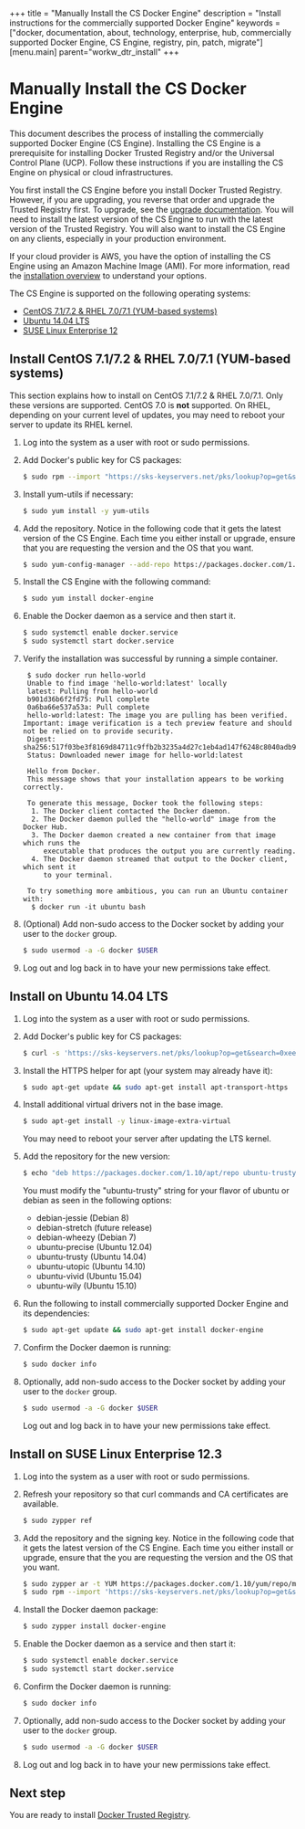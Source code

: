 +++
title = "Manually Install the CS Docker Engine"
description = "Install instructions for the commercially supported Docker Engine"
keywords = ["docker, documentation, about, technology, enterprise, hub, commercially supported Docker Engine, CS Engine, registry, pin, patch, migrate"]
[menu.main]
parent="workw_dtr_install"
+++


# Manually Install the CS Docker Engine

This document describes the process of installing the commercially supported
Docker Engine (CS Engine). Installing the CS Engine is a prerequisite for
installing Docker Trusted Registry and/or the Universal Control Plane (UCP).
Follow these instructions if you are installing the CS Engine on physical or
cloud infrastructures.


You first install the CS Engine before you install Docker Trusted Registry.
However, if you are upgrading, you reverse that order and upgrade the Trusted
Registry first. To upgrade, see the [upgrade documentation](upgrade.md).
You will need to install the latest version of the CS Engine to run with the
latest version of the Trusted Registry. You will also want to install the
CS Engine on
any clients, especially in your production environment.

If your cloud provider is AWS, you have the option of installing the CS Engine
using an Amazon Machine Image (AMI). For more information, read
the [installation overview](index.md) to understand your options.

The CS Engine is supported on the following operating systems:


* [CentOS 7.1/7.2 & RHEL 7.0/7.1 (YUM-based systems)](#install-on-centos-7-1-rhel-7-0-7-1-yum-based-systems)
* [Ubuntu 14.04 LTS](#install-on-ubuntu-14-04-lts)
* [SUSE Linux Enterprise 12](#install-on-suse-linux-enterprise-12-3)


## Install CentOS 7.1/7.2 & RHEL 7.0/7.1 (YUM-based systems)

This section explains how to install on CentOS 7.1/7.2 & RHEL 7.0/7.1. Only
these versions are supported. CentOS 7.0 is **not** supported. On RHEL,
depending on your current level of updates, you may need to reboot your server
to update its RHEL kernel.

1. Log into the system as a user with root or sudo permissions.

2. Add Docker's public key for CS packages:

    ```bash
    $ sudo rpm --import "https://sks-keyservers.net/pks/lookup?op=get&search=0xee6d536cf7dc86e2d7d56f59a178ac6c6238f52e"
    ```

3. Install yum-utils if necessary:

    ```bash
    $ sudo yum install -y yum-utils
    ```

4. Add the repository. Notice in the following code that it gets the latest
version of the CS Engine. Each time you either install or upgrade, ensure that
you are requesting the version and the OS that you want.


    ```bash
    $ sudo yum-config-manager --add-repo https://packages.docker.com/1.10/yum/repo/main/centos/7
    ```

5. Install the CS Engine with the following command:

    ```bash
    $ sudo yum install docker-engine
    ```

6. Enable the Docker daemon as a service and then start it.

    ```bash
    $ sudo systemctl enable docker.service
    $ sudo systemctl start docker.service
    ```

7. Verify the installation was successful by running a simple container.

        $ sudo docker run hello-world
        Unable to find image 'hello-world:latest' locally
        latest: Pulling from hello-world
        b901d36b6f2fd75: Pull complete
        0a6ba66e537a53a: Pull complete
        hello-world:latest: The image you are pulling has been verified. Important: image verification is a tech preview feature and should not be relied on to provide security.
        Digest: sha256:517f03be3f8169d84711c9ffb2b3235a4d27c1eb4ad147f6248c8040adb93113
        Status: Downloaded newer image for hello-world:latest

        Hello from Docker.
        This message shows that your installation appears to be working correctly.

        To generate this message, Docker took the following steps:
         1. The Docker client contacted the Docker daemon.
         2. The Docker daemon pulled the "hello-world" image from the Docker Hub.
         3. The Docker daemon created a new container from that image which runs the
            executable that produces the output you are currently reading.
         4. The Docker daemon streamed that output to the Docker client, which sent it
            to your terminal.

        To try something more ambitious, you can run an Ubuntu container with:
         $ docker run -it ubuntu bash


8. (Optional) Add non-sudo access to the Docker socket by adding your user
to the `docker` group.

    ```bash
    $ sudo usermod -a -G docker $USER
    ```

9. Log out and log back in to have your new permissions take effect.


## Install on Ubuntu 14.04 LTS

1. Log into the system as a user with root or sudo permissions.

2. Add Docker's public key for CS packages:

    ```bash
    $ curl -s 'https://sks-keyservers.net/pks/lookup?op=get&search=0xee6d536cf7dc86e2d7d56f59a178ac6c6238f52e' | sudo apt-key add --import
    ```

3. Install the HTTPS helper for apt (your system may already have it):

    ```bash
    $ sudo apt-get update && sudo apt-get install apt-transport-https
    ```

4. Install additional virtual drivers not in the base image.

    ```bash
    $ sudo apt-get install -y linux-image-extra-virtual
    ```

    You may need to reboot your server after updating the LTS kernel.

5. Add the repository for the new version:

    ```bash
    $ echo "deb https://packages.docker.com/1.10/apt/repo ubuntu-trusty main" | sudo tee /etc/apt/sources.list.d/docker.list
    ```

    You must modify the "ubuntu-trusty" string for your flavor of ubuntu or
    debian as seen in the following options:

    * debian-jessie (Debian 8)
    * debian-stretch (future release)
    * debian-wheezy (Debian 7)
    * ubuntu-precise (Ubuntu 12.04)
    * ubuntu-trusty (Ubuntu 14.04)
    * ubuntu-utopic (Ubuntu 14.10)
    * ubuntu-vivid (Ubuntu 15.04)
    * ubuntu-wily (Ubuntu 15.10)

6. Run the following to install commercially supported Docker Engine and its
dependencies:

    ```bash
    $ sudo apt-get update && sudo apt-get install docker-engine
    ```

7. Confirm the Docker daemon is running:

    ```bash
    $ sudo docker info
    ```

8. Optionally, add non-sudo access to the Docker socket by adding your
user to the `docker` group.

    ```bash
    $ sudo usermod -a -G docker $USER
    ```

    Log out and log back in to have your new permissions take effect.


## Install on SUSE Linux Enterprise 12.3

1. Log into the system as a user with root or sudo permissions.

2. Refresh your repository so that curl commands and CA certificates
are available.

    ```bash
    $ sudo zypper ref
    ```

3. Add the repository and the signing key. Notice in the following code
that it gets the latest version of the CS Engine. Each time you either
install or upgrade, ensure that the you are requesting the version and the
OS that you want.

    ```bash
    $ sudo zypper ar -t YUM https://packages.docker.com/1.10/yum/repo/main/opensuse/12.3 docker-1.10
    $ sudo rpm --import 'https://sks-keyservers.net/pks/lookup?op=get&search=0xee6d536cf7dc86e2d7d56f59a178ac6c6238f52e'
    ```

4. Install the Docker daemon package:

    ```bash
    $ sudo zypper install docker-engine
    ```

5. Enable the Docker daemon as a service and then start it:

    ```bash
    $ sudo systemctl enable docker.service
    $ sudo systemctl start docker.service
    ```

6. Confirm the Docker daemon is running:

    ```bash
    $ sudo docker info
    ```

7. Optionally, add non-sudo access to the Docker socket by adding your user
to the `docker` group.

    ```bash
    $ sudo usermod -a -G docker $USER
    ```

8. Log out and log back in to have your new permissions take effect.


## Next step

You are ready to install [Docker Trusted Registry](install-dtr.md).
